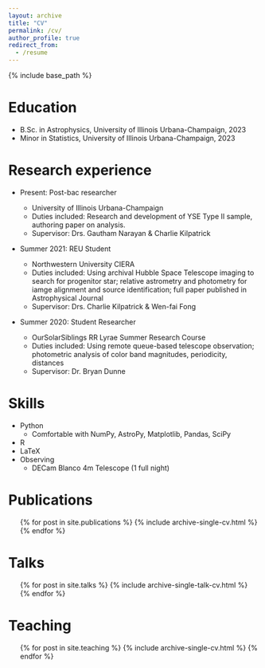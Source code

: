 ```yaml
---
layout: archive
title: "CV"
permalink: /cv/
author_profile: true
redirect_from:
  - /resume
---
```


{% include base_path %}

Education
======
* B.Sc. in Astrophysics, University of Illinois Urbana-Champaign, 2023
* Minor in Statistics, University of Illinois Urbana-Champaign, 2023

Research experience
======
* Present: Post-bac researcher
  * University of Illinois Urbana-Champaign
  * Duties included: Research and development of YSE Type II sample, authoring paper on analysis. 
  * Supervisor: Drs. Gautham Narayan & Charlie Kilpatrick
* Summer 2021: REU Student 
  * Northwestern University CIERA 
  * Duties included: Using archival Hubble Space Telescope imaging to search for progenitor star; relative astrometry and photometry for iamge alignment and source identification; full paper published in Astrophysical Journal 
  * Supervisor: Drs. Charlie Kilpatrick & Wen-fai Fong

* Summer 2020: Student Researcher 
  * OurSolarSiblings RR Lyrae Summer Research Course
  * Duties included: Using remote queue-based telescope observation; photometric analysis of color band magnitudes, periodicity, distances 
  * Supervisor: Dr. Bryan Dunne 

  
Skills
======
* Python
  * Comfortable with NumPy, AstroPy, Matplotlib, Pandas, SciPy
* R
* LaTeX
* Observing
  * DECam Blanco 4m Telescope (1 full night)

Publications
======
  <ul>{% for post in site.publications %}
    {% include archive-single-cv.html %}
  {% endfor %}</ul>
  
Talks
======
  <ul>{% for post in site.talks %}
    {% include archive-single-talk-cv.html %}
  {% endfor %}</ul>
  
Teaching
======
  <ul>{% for post in site.teaching %}
    {% include archive-single-cv.html %}
  {% endfor %}</ul>
  

